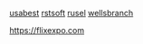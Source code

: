 
<a href="https://usa-bestdeals.com ">usabest</a>
<a href="https://rstsoft.net ">rstsoft</a>
<a href="https://rusel.org/ ">rusel</a>
<a href="https://wellsbranchremodeleraustin.com">wellsbranch</a>
<a href=""></a>


<a href="https://flixexpo.com">https://flixexpo.com</a>




